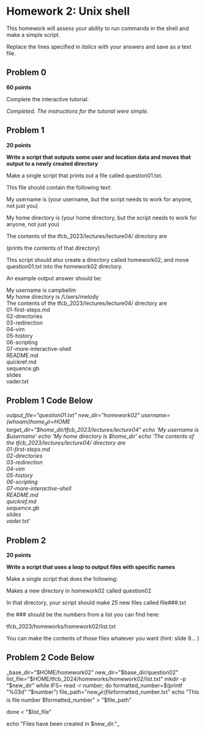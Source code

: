 # Homework 2: Unix shell

This homework will assess your ability to run commands in the shell and make a simple script.

Replace the lines specified in _italics_ with your answers and save as a text file.


## Problem 0

**60 points**

Complete the interactive tutorial.

_Completed. The instructions for the tutorial were simple._


## Problem 1

**20 points**

**Write a script that outputs some user and location data and moves that output to a newly created directory**

Make a single script that prints out a file called question01.txt. 

This file should contain the following text:

  My username is (your username, but the script needs to work for anyone, not just you)

  My home directory is (your home directory, but the script needs to work for anyone, not just you)

  The contents of the tfcb_2023/lectures/lecture04/ directory are

  (prints the contents of that directory)

This script should also create a directory called homework02, and move question01.txt into the homework02 directory.

An example output answer should be:

My username is campbellm <br>
My home directory is /Users/melody <br>
The contents of the tfcb_2023/lectures/lecture04/ directory are<br>
01-first-steps.md<br>
02-directories<br>
03-redirection<br>
04-vim<br>
05-history<br>
06-scripting<br>
07-more-interactive-shell<br>
README.md<br>
quickref.md<br>
sequence.gb<br>
slides<br>
vader.txt<br>

## Problem 1 Code Below 
_output_file="question01.txt"
new_dir="homework02"
username=$(whoami)
home_dir=$HOME
target_dir="$home_dir/tfcb_2023/lectures/lecture04"
echo 'My username is $username'
  echo 'My home directory is $home_dir'
  echo 'The contents of the tfcb_2023/lectures/lecture04/ directory are <br>
01-first-steps.md<br>
02-directories<br>
03-redirection<br>
04-vim<br>
05-history<br>
06-scripting<br>
07-more-interactive-shell<br>
README.md<br>
quickref.md<br>
sequence.gb<br>
slides<br>
vader.txt'_ 



## Problem 2

**20 points**

**Write a script that uses a loop to output files with specific names**


Make a single script that does the following:

Makes a new directory in homework02 called question02

In that directory, your script should make 25 new files called
file###.txt

the ### should be the numbers from a list you can find here:

tfcb_2023/homeworks/homework02/list.txt

You can make the contents of those files whatever you want (hint: slide 9... )

## Problem 2 Code Below 

_base_dir="$HOME/homework02"
new_dir="$base_dir/question02"
list_file="$HOME/tfcb_2024/homeworks/homework02/list.txt"
mkdir -p "$new_dir"
while IFS= read -r number; do
formatted_number=$(printf "%03d" "$number")
  file_path="$new_dir/file$formatted_number.txt"
  echo "This is file number $formatted_number" > "$file_path"
  
done < "$list_file"

echo "Files have been created in $new_dir."_


